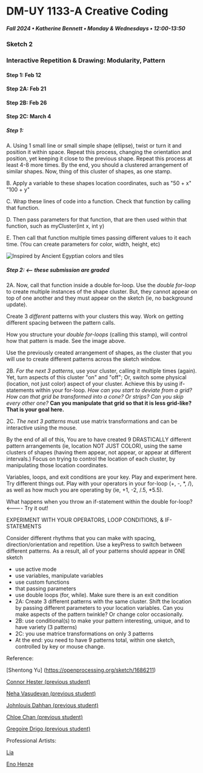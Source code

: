 # DM-UY 1133-A Creative Coding
##### Fall 2024 • Katherine Bennett • Monday & Wednesdays • 12:00-13:50

### Sketch 2

### Interactive Repetition & Drawing: Modularity, Pattern


#### Step 1: Feb 12
#### Step 2A: Feb 21
#### Step 2B: Feb 26
#### Step 2C: March 4


        
##### Step 1:
 
 A. Using 1 small line or small simple shape (ellipse), twist or turn it and position it within space. Repeat this process, changing the orientation and position, yet keeping it close to the previous shape. Repeat this process at least 4-8 more times. By the end, you should a clustered arrangement of similar shapes. Now, thing of this cluster of shapes, as one stamp.

 B. Apply a variable to these shapes location coordinates, such as "50 + x" "100 + y"

 C. Wrap these lines of code into a function. Check that function by calling that function.

 D. Then pass parameters for that function, that are then used within that function, such as myCluster(int x, int y)

 E. Then call that function multiple times passing different values to it each time. (You can create parameters for color, width, height, etc)


![Inspired by Ancient Egyptian colors and tiles](http://1.bp.blogspot.com/-s3ks8j1jw6M/UASekhqS0BI/AAAAAAAAkRQ/oIW8a5qraS0/s1600/Egypt-047.jpg)


##### Step 2:  <-- these submission are graded

 2A.  Now, call that function inside a double for-loop. Use the *double for-loop* to create multiple instances of the shape cluster. But, they cannot appear on top of one another and they must appear on the sketch (ie, no background update).

 Create 3 _different_ patterns with your clusters this way. Work on getting different spacing between the pattern calls.

 How you structure your *double for-loops* (calling this stamp), will control how that pattern is made. See the image above.

 Use the previously created arrangement of shapes, as the cluster that you will use to create different patterns across the sketch window. 

 2B. _For the next 3 patterns_, use your cluster, calling it multiple times (again). Yet, turn aspects of this cluster "on" and "off"; Or, switch some physical (location, not just color) aspect of your cluster. Achieve this by using if-statements within your for-loop. _How can you start to deviate from a grid? How can that grid be transformed into a cone? Or strips? Can you skip every other one?_ <strong> Can you manipulate that grid so that it is less grid-like? That is your goal here.</strong> 


 2C. _The next 3 patterns_ must use matrix transformations and can be interactive using the mouse.


 By the end of all of this, You are to have created 9 DRASTICALLY different pattern arrangements (ie, location NOT JUST COLOR), using the same clusters of shapes (having them appear, not appear, or appear at different intervals.) Focus on trying to control the location of each cluster, by manipulating those location coordinates. 


 Variables, loops, and exit conditions are your key. Play and experiment here. Try different things out. Play with your operators in your for-loop (+, -, *, /), as well as how much you are operating by (ie, +1, -2, /.5, *5.5). 

 What happens when you throw an if-statement within the double for-loop? <---- Try it out!

 EXPERIMENT WITH YOUR OPERATORS, LOOP CONDITIONS, & IF-STATEMENTS

 Consider different rhythms that you can make with spacing, direction/orientation and repetition. Use a keyPress to switch between different patterns. As a result, all of your patterns should appear in ONE sketch

 - use active mode
 - use variables, manipulate variables
 - use custom functions
 - that passing parameters
 - use double loops (for, while). Make sure there is an exit condition
 - 2A: Create 3 different patterns with the same cluster. Shift the location by passing different parameters to your location variables. Can you make aspects of the pattern twinkle? Or change color occasionally.
 - 2B: use conditional(s) to make your pattern interesting, unique, and to have variety (3 patterns)
 - 2C: you use matrice transformations on only 3 patterns
 - At the end: you need to have 9 patterns total, within one sketch, controlled by key or mouse change.


 Reference: 

 [Shentong Yu] (https://openprocessing.org/sketch/1686211)

 [Connor Hester (previous student)](https://openprocessing.org/sketch/971975)

 [Neha Vasudevan (previous student)](https://openprocessing.org/sketch/971738)

 [Johnlouis Dahhan (previous student)](https://openprocessing.org/sketch/971999)

 [Chloe Chan (previous student)](https://openprocessing.org/sketch/971981)

 [Gregoire Drigo (previous student)](https://openprocessing.org/sketch/971994)

 Professional Artists:

 [Lia](http://www.liaworks.com/category/theprojects/)

 [Eno Henze](http://enohenze.de/)